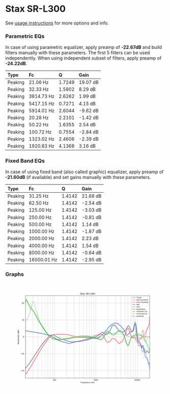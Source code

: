 # Stax SR-L300
See [usage instructions](https://github.com/jaakkopasanen/AutoEq#usage) for more options and info.

### Parametric EQs
In case of using parametric equalizer, apply preamp of **-22.67dB** and build filters manually
with these parameters. The first 5 filters can be used independently.
When using independent subset of filters, apply preamp of **-24.22dB**.

| Type    | Fc         |      Q | Gain     |
|:--------|:-----------|:-------|:---------|
| Peaking | 21.06 Hz   | 1.7249 | 19.07 dB |
| Peaking | 32.33 Hz   | 1.5802 | 8.29 dB  |
| Peaking | 3814.73 Hz | 2.6262 | 1.99 dB  |
| Peaking | 5417.15 Hz | 0.7271 | 4.15 dB  |
| Peaking | 5914.01 Hz | 2.6044 | -9.62 dB |
| Peaking | 20.28 Hz   | 2.2101 | -1.42 dB |
| Peaking | 50.22 Hz   | 1.6355 | 2.54 dB  |
| Peaking | 100.72 Hz  | 0.7554 | -2.84 dB |
| Peaking | 1323.02 Hz | 2.4606 | -2.39 dB |
| Peaking | 1920.83 Hz | 4.1368 | 3.16 dB  |

### Fixed Band EQs
In case of using fixed band (also called graphic) equalizer, apply preamp of **-21.60dB**
(if available) and set gains manually with these parameters.

| Type    | Fc          |      Q | Gain     |
|:--------|:------------|:-------|:---------|
| Peaking | 31.25 Hz    | 1.4142 | 21.68 dB |
| Peaking | 62.50 Hz    | 1.4142 | -2.54 dB |
| Peaking | 125.00 Hz   | 1.4142 | -3.03 dB |
| Peaking | 250.00 Hz   | 1.4142 | -0.81 dB |
| Peaking | 500.00 Hz   | 1.4142 | 1.14 dB  |
| Peaking | 1000.00 Hz  | 1.4142 | -1.87 dB |
| Peaking | 2000.00 Hz  | 1.4142 | 2.23 dB  |
| Peaking | 4000.00 Hz  | 1.4142 | 1.54 dB  |
| Peaking | 8000.00 Hz  | 1.4142 | -0.64 dB |
| Peaking | 16000.01 Hz | 1.4142 | -2.95 dB |

### Graphs
![](./Stax%20SR-L300.png)